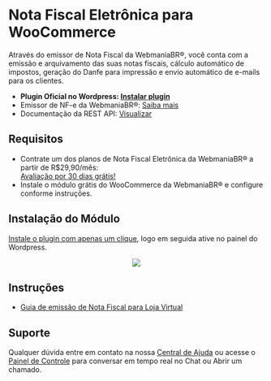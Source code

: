 # Nota Fiscal Eletrônica para WooCommerce

Através do emissor de Nota Fiscal da WebmaniaBR®, você conta com a emissão e arquivamento das suas notas fiscais, cálculo automático de impostos, geração do Danfe para impressão e envio automático de e-mails para os clientes.

- **Plugin Oficial no Wordpress: [Instalar plugin](https://wordpress.org/plugins/nota-fiscal-eletronica-woocommerce/)**
- Emissor de NF-e da WebmaniaBR®: [Saiba mais](https://webmaniabr.com/smartsales/nota-fiscal-eletronica/)
- Documentação da REST API: [Visualizar](https://webmaniabr.com/docs/rest-api-nfe/)

## Requisitos

- Contrate um dos planos de Nota Fiscal Eletrônica da WebmaniaBR® a partir de R$29,90/mês: <br>[Avaliação por 30 dias grátis!](https://webmaniabr.com/smartsales/nota-fiscal-eletronica/)
- Instale o módulo grátis do WooCommerce da WebmaniaBR® e configure conforme instruções.

## Instalação do Módulo

[Instale o plugin com apenas um clique](https://wordpress.org/plugins/nota-fiscal-eletronica-woocommerce/), logo em seguida ative no painel do Wordpress.

<p align="center">
<img src="https://webmaniabr.com/wp-content/uploads/2016/03/FDD69828-39D4-4EEE-B4E8-C0CE4B2F5899.png">
</p>

## Instruções

- [Guia de emissão de Nota Fiscal para Loja Virtual](https://webmaniabr.com/blog/guia-de-emissao-de-nota-fiscal-para-loja-virtual/)

## Suporte

Qualquer dúvida entre em contato na nossa [Central de Ajuda](https://ajuda.webmaniabr.com) ou acesse o [Painel de Controle](https://webmaniabr.com/painel/) para conversar em tempo real no Chat ou Abrir um chamado.
